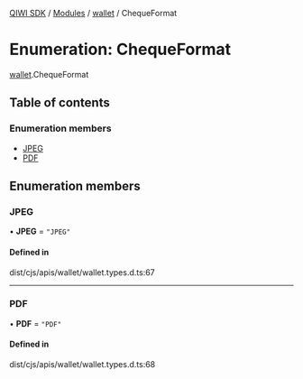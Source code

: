 [QIWI SDK](../README.md) / [Modules](../modules.md) / [wallet](../modules/wallet.md) / ChequeFormat

# Enumeration: ChequeFormat

[wallet](../modules/wallet.md).ChequeFormat

## Table of contents

### Enumeration members

- [JPEG](wallet.ChequeFormat.md#jpeg)
- [PDF](wallet.ChequeFormat.md#pdf)

## Enumeration members

### JPEG

• **JPEG** = `"JPEG"`

#### Defined in

dist/cjs/apis/wallet/wallet.types.d.ts:67

___

### PDF

• **PDF** = `"PDF"`

#### Defined in

dist/cjs/apis/wallet/wallet.types.d.ts:68
